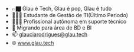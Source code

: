 - 👉🏿 Glau é Tech, Glau é pop, Glau é tudo
- 👩🏽‍🎓 Estudante de Gestão de TI(Último Periodo)
- 👩🏾‍💻 Profissional autônoma em suporte técnico
- 💾 Migrando para área de BD e BI
- 📫 glauciarodrigues@glau.tech
- 🌐 www.glau.tech


<!---
glautechdev/glautechdev is a ✨ special ✨ repository because its `README.md` (this file) appears on your GitHub profile.
You can click the Preview link to take a look at your changes.
--->
